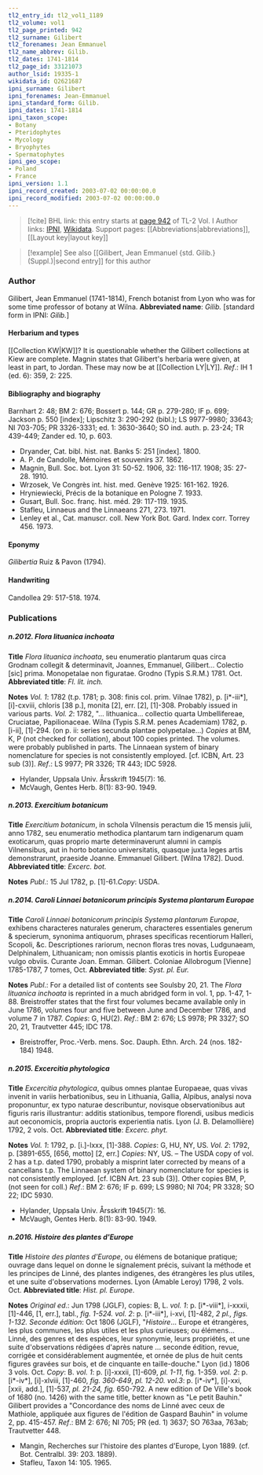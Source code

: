 ```yaml
---
tl2_entry_id: tl2_vol1_1189
tl2_volume: vol1
tl2_page_printed: 942
tl2_surname: Gilibert
tl2_forenames: Jean Emmanuel
tl2_name_abbrev: Gilib.
tl2_dates: 1741-1814
tl2_page_id: 33121073
author_lsid: 19335-1
wikidata_id: Q2621687
ipni_surname: Gilibert
ipni_forenames: Jean-Emmanuel
ipni_standard_form: Gilib.
ipni_dates: 1741-1814
ipni_taxon_scope: 
- Botany
- Pteridophytes
- Mycology
- Bryophytes
- Spermatophytes
ipni_geo_scope: 
- Poland
- France
ipni_version: 1.1
ipni_record_created: 2003-07-02 00:00:00.0
ipni_record_modified: 2003-07-02 00:00:00.0
---
```


> [!cite] BHL link: this entry starts at [page 942](https://www.biodiversitylibrary.org/page/33121073) of TL-2 Vol. I
> Author links: [IPNI](https://www.ipni.org/a/19335-1), [Wikidata](https://www.wikidata.org/wiki/Q2621687). Support pages: [[Abbreviations|abbreviations]], [[Layout key|layout key]]

> [!example] See also [[Gilibert, Jean Emmanuel {std. Gilib.} (Suppl.)|second entry]] for this author

### Author

Gilibert, Jean Emmanuel (1741-1814), French botanist from Lyon who was for some time professor of botany at Wilna. 
**Abbreviated name**: *Gilib.* \[standard form in IPNI: *Gilib.*\]

#### Herbarium and types

[[Collection KW|KW]]? It is questionable whether the Gilibert collections at Kiew are complete. Magnin states that Gilibert's herbaria were given, at least in part, to Jordan. These may now be at [[Collection LY|LY]].
*Ref*.: IH 1 (ed. 6): 359, 2: 225.

#### Bibliography and biography

Barnhart 2: 48; BM 2: 676; Bossert p. 144; GR p. 279-280; IF p. 699; Jackson p. 550 \[index\]; Lipschitz 3: 290-292 (bibl.); LS 9977-9980; 33643; NI 703-705; PR 3326-3331; ed. 1: 3630-3640; SO ind. auth. p. 23-24; TR 439-449; Zander ed. 10, p. 603.
- Dryander, Cat. bibl. hist. nat. Banks 5: 251 \[index\]. 1800.
- A. P. de Candolle, Mémoires et souvenirs 37. 1862.
- Magnin, Bull. Soc. bot. Lyon 31: 50-52. 1906, 32: 116-117. 1908; 35: 27-28. 1910.
- Wrzosek, Ve Congrès int. hist. med. Genève 1925: 161-162. 1926.
- Hryniewiecki, Précis de la botanique en Pologne 7. 1933.
- Gusart, Bull. Soc. franç. hist. méd. 29: 117-119. 1935.
- Stafleu, Linnaeus and the Linnaeans 271, 273. 1971.
- Lenley et al., Cat. manuscr. coll. New York Bot. Gard. Index corr. Torrey 456. 1973.

#### Eponymy

*Gilibertia* Ruiz & Pavon (1794).

#### Handwriting

Candollea 29: 517-518. 1974.

### Publications

##### n.2012. Flora lituanica inchoata

**Title**
*Flora lituanica inchoata*, seu enumeratio plantarum quas circa Grodnam collegit & determinavit, Joannes, Emmanuel, Gilibert... Colectio \[sic\] prima. Monopetalae non figuratae. Grodno (Typis S.R.M.) 1781. Oct.
**Abbreviated title**: *Fl. lit. inch.*

**Notes**
*Vol. 1*: 1782 (t.p. 1781; p. 308: finis col. prim. Vilnae 1782), p. \[i\*-iii\*\], \[i\]-cxviii, chloris \[38 p.\], monita \[2\], err. \[2\], \[1\]-308. Probably issued in various parts.
*Vol. 2*: 1782, "... lithuanica... collectio quarta Umbellifereae, Cruciatae, Papilionaceae. Wilna (Typis S.R.M. penes Academiam) 1782, p. \[i-ii\], \[1\]-294. (on p. ii: series secunda plantae polypetalae...)
*Copies* at BM, K, P (not checked for collation), about 100 copies printed. The volumes.
were probably published in parts. The Linnaean system of binary nomenclature for species is not consistently employed. \[cf. ICBN, Art. 23 sub (3)\].
*Ref*.: LS 9977; PR 3326; TR 443; IDC 5928.
- Hylander, Uppsala Univ. Årsskrift 1945(7): 16.
- McVaugh, Gentes Herb. 8(1): 83-90. 1949.

##### n.2013. Exercitium botanicum

**Title**
*Exercitium botanicum*, in schola Vilnensis peractum die 15 mensis julii, anno 1782, seu enumeratio methodica plantarum tarn indigenarum quam exoticarum, quas proprio marte determinaverunt alumni in campis Vilnensibus, aut in horto botanico universitatis, quasque juxta leges artis demonstrarunt, praeside Joanne. Emmanuel Gilibert. \[Wilna 1782\]. Duod.
**Abbreviated title**: *Excerc. bot.*

**Notes**
*Publ*.: 15 Jul 1782, p. \[1\]-61.*Copy*: USDA.

##### n.2014. Caroli Linnaei botanicorum principis Systema plantarum Europae

**Title**
*Caroli Linnaei botanicorum principis Systema plantarum Europae*, exhibens characteres naturales generum, characteres essentiales generum & specierum, synonima antiquorum, phrases specificas recentiorum Halleri, Scopoli, &c. Descriptiones rariorum, necnon floras tres novas, Ludgunaeam, Delphinalem, Lithuanicam; non omissis plantis exoticis in hortis Europeae vulgo obviis. Curante Joan. Emman. Gilibert. Coloniae Allobrogum \[Vienne\] 1785-1787, 7 tomes, Oct.
**Abbreviated title**: *Syst. pl. Eur.*

**Notes**
*Publ*.: For a detailed list of contents see Soulsby 20, 21. The *Flora lituanica inchoata* is reprinted in a much abridged form in vol. 1, pp. 1-47, 1-88. Breistroffer states that the first four volumes became available only in June 1786, volumes four and five between June and December 1786, and volume 7 in 1787. *Copies*: G, HU(2).
*Ref*.: BM 2: 676; LS 9978; PR 3327; SO 20, 21, Trautvetter 445; IDC 178.
- Breistroffer, Proc.-Verb. mens. Soc. Dauph. Ethn. Arch. 24 (nos. 182-184) 1948.

##### n.2015. Excercitia phytologica

**Title**
*Excercitia phytologica*, quibus omnes plantae Europaeae, quas vivas invenit in variis herbationibus, seu in Lithuania, Gallia, Alpibus, analysi nova proponuntur, ex typo naturae describuntur, novisque observationibus aut figuris raris illustrantur: additis stationibus, tempore florendi, usibus medicis aut oeconomicis, propria auctoris experientia natis. Lyon (J. B. Delamollière) 1792, 2 vols. Oct.
**Abbreviated title**: *Excerc. phyt.*

**Notes**
*Vol. 1*: 1792, p. \[i.\]-lxxx, \[1\]-388. *Copies*: G, HU, NY, US.
*Vol. 2*: 1792, p. \[3891-655, \[656, motto\] \[2, err.\] *Copies*: NY, US. – The USDA copy of vol. 2 has a t.p. dated 1790, probably a misprint later corrected by means of a cancellans t.p.
The Linnaean system of binary nomenclature for species is not consistently employed.
\[cf. ICBN Art. 23 sub (3)\]. Other copies BM, P, (not seen for coll.)
*Ref*.: BM 2: 676; IF p. 699; LS 9980; NI 704; PR 3328; SO 22; IDC 5930.
- Hylander, Uppsala Univ. Årsskrift 1945(7): 16.
- McVaugh, Gentes Herb. 8(1): 83-90. 1949.

##### n.2016. Histoire des plantes d'Europe

**Title**
*Histoire des plantes d'Europe*, ou élémens de botanique pratique; ouvrage dans lequel on donne le signalement précis, suivant la méthode et les principes de Linné, des plantes indigenes, des étrangères les plus utiles, et une suite d'observations modernes. Lyon (Amable Leroy) 1798, 2 vols. Oct.
**Abbreviated title**: *Hist. pl. Europe*.

**Notes**
*Original ed*.: Jun 1798 (JGLF), copies: B, L.
*vol. 1*: p. \[i\*-viii\*\], i-xxxii, \[1\]-446, \[1, err.\], tabl., *fig. 1-524. vol. 2*: p. \[i\*-iii\*\], i-xvi, \[1\]-482, *2 pl., figs. 1-132.*
*Seconde édition*: Oct 1806 (JGLF), "*Histoire*... Europe et étrangères, les plus communes, les plus utiles et les plus curieuses; ou élémens... Linné, des genres et des espèces, leur synonymie, leurs propriétés, et une suite d'observations rédigées d'après nature ... seconde édition, revue, corrigée et considérablement augmentée, et ornée de plus de huit cents figures gravées sur bois, et de cinquante en taille-douche." Lyon (id.) 1806 3 vols. Oct. *Copy*: B.
*vol. 1*: p. \[i\]-xxxii, \[1\]-609, *pl. 1-11*, fig. 1-359.
*vol. 2*: p. \[i\*-iv\*\], \[i\]-xlviii, \[1\]-460, *fig. 360-649*, *pl. 12-20.*
*vol.3*: p. \[i\*-iv\*\], \[i\]-xxi, \[xxii, add.\], \[1\]-537, *pl. 21-24, fig.* 650-792.
A new edition of De Ville's book of 1680 (no. 1426) with the same title, better known as "Le petit Bauhin." Gilibert provides a "Concordance des noms de Linné avec ceux de Mathiole, appliquée aux figures de l'édition de Gaspard Bauhin" in volume 2, pp. 415-457.
*Ref*.: BM 2: 676; NI 705; PR (ed. 1) 3637; SO 763aa, 763ab; Trautvetter 448.
- Mangin, Recherches sur l'histoire des plantes d'Europe, Lyon 1889. (cf. Bot. Centralbl. 39: 203. 1889).
- Stafleu, Taxon 14: 105. 1965.

